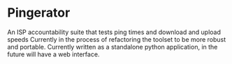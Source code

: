# Pingerator
An ISP accountability suite that tests ping times and download and upload speeds
Currently in the process of refactoring the toolset to be more robust and portable.
Currently written as a standalone python application, in the future will have a web
interface.
